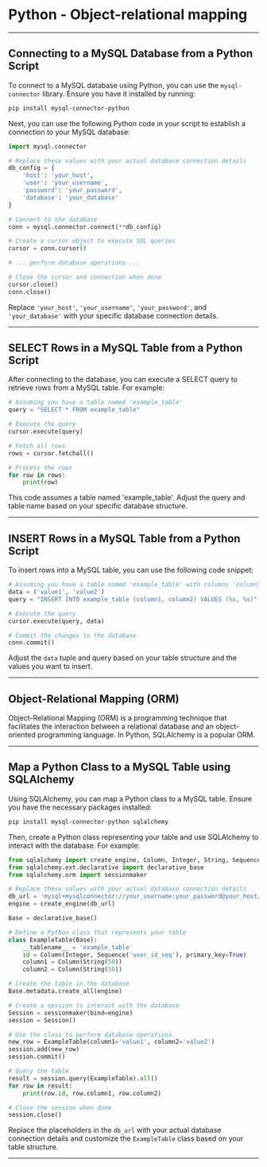 # Python - Object-relational mapping

---

## Connecting to a MySQL Database from a Python Script

To connect to a MySQL database using Python, you can use the `mysql-connector` library. Ensure you have it installed by running:

```bash
pip install mysql-connector-python
```

Next, you can use the following Python code in your script to establish a connection to your MySQL database:

```python
import mysql.connector

# Replace these values with your actual database connection details
db_config = {
    'host': 'your_host',
    'user': 'your_username',
    'password': 'your_password',
    'database': 'your_database'
}

# Connect to the database
conn = mysql.connector.connect(**db_config)

# Create a cursor object to execute SQL queries
cursor = conn.cursor()

# ... perform database operations ...

# Close the cursor and connection when done
cursor.close()
conn.close()
```

Replace `'your_host'`, `'your_username'`, `'your_password'`, and `'your_database'` with your specific database connection details.

---

## SELECT Rows in a MySQL Table from a Python Script

After connecting to the database, you can execute a SELECT query to retrieve rows from a MySQL table. For example:

```python
# Assuming you have a table named 'example_table'
query = "SELECT * FROM example_table"

# Execute the query
cursor.execute(query)

# Fetch all rows
rows = cursor.fetchall()

# Process the rows
for row in rows:
    print(row)
```

This code assumes a table named 'example_table'. Adjust the query and table name based on your specific database structure.

---

## INSERT Rows in a MySQL Table from a Python Script

To insert rows into a MySQL table, you can use the following code snippet:

```python
# Assuming you have a table named 'example_table' with columns 'column1' and 'column2'
data = ('value1', 'value2')
query = "INSERT INTO example_table (column1, column2) VALUES (%s, %s)"

# Execute the query
cursor.execute(query, data)

# Commit the changes to the database
conn.commit()
```

Adjust the `data` tuple and query based on your table structure and the values you want to insert.

---

## Object-Relational Mapping (ORM)

Object-Relational Mapping (ORM) is a programming technique that facilitates the interaction between a relational database and an object-oriented programming language. In Python, SQLAlchemy is a popular ORM.

---

## Map a Python Class to a MySQL Table using SQLAlchemy

Using SQLAlchemy, you can map a Python class to a MySQL table. Ensure you have the necessary packages installed:

```bash
pip install mysql-connector-python sqlalchemy
```

Then, create a Python class representing your table and use SQLAlchemy to interact with the database. For example:

```python
from sqlalchemy import create_engine, Column, Integer, String, Sequence
from sqlalchemy.ext.declarative import declarative_base
from sqlalchemy.orm import sessionmaker

# Replace these values with your actual database connection details
db_url = 'mysql+mysqlconnector://your_username:your_password@your_host/your_database'
engine = create_engine(db_url)

Base = declarative_base()

# Define a Python class that represents your table
class ExampleTable(Base):
    __tablename__ = 'example_table'
    id = Column(Integer, Sequence('user_id_seq'), primary_key=True)
    column1 = Column(String(50))
    column2 = Column(String(50))

# Create the table in the database
Base.metadata.create_all(engine)

# Create a session to interact with the database
Session = sessionmaker(bind=engine)
session = Session()

# Use the class to perform database operations
new_row = ExampleTable(column1='value1', column2='value2')
session.add(new_row)
session.commit()

# Query the table
result = session.query(ExampleTable).all()
for row in result:
    print(row.id, row.column1, row.column2)

# Close the session when done
session.close()
```

Replace the placeholders in the `db_url` with your actual database connection details and customize the `ExampleTable` class based on your table structure.

---
